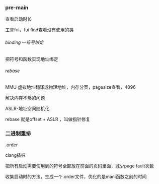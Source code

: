 ### pre-main

查看启动时长

工具fui，fui find查看没有使用的类

###### binding --符号绑定

把符号和函数实现地址绑定

###### rebase 

MMU 虚拟地址翻译成物理地址，内存分页，pagesize查看，4096

解决内存不够的问题

ASLR-地址空间随机化

rebase 就是offset + ASLR ，叫做指针修复



### 二进制重排

.order

clang插桩

把所有启动需要使用到的符号全部放在前面的页码里面，减少page fault次数

收集启动时的方法，生成一个.order文件，优化的是mani函数之前的时间

